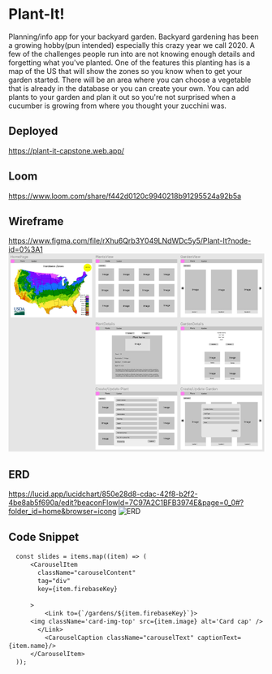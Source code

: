 # Plant-It!
Planning/info app for your backyard garden. Backyard gardening has been a growing hobby(pun intended) especially this crazy year we call 2020. A few of the challenges people run into are not knowing enough details and forgetting what you've planted. One of the features this planting has is a map of the US that will show the zones so you know when to get your garden started. There will be an area where you can choose a vegetable that is already in the database or you can create your own. You can add plants to your garden and plan it out so you're not surprised when a cucumber is growing from where you thought your zucchini was.

## Deployed
https://plant-it-capstone.web.app/

## Loom
https://www.loom.com/share/f442d0120c9940218b91295524a92b5a

## Wireframe
https://www.figma.com/file/rXhu6Qrb3Y049LNdWDc5y5/Plant-It?node-id=0%3A1
![wireframe](images/plantItWireframe.png)

## ERD
https://lucid.app/lucidchart/850e28d8-cdac-42f8-b2f2-4be8ab5f690a/edit?beaconFlowId=7C97A2C1BFB3974E&page=0_0#?folder_id=home&browser=icong
![ERD](https://user-images.githubusercontent.com/67443077/101420610-2e7cc980-38b8-11eb-99cb-69587fde3046.png)

## Code Snippet
```
  const slides = items.map((item) => (
      <CarouselItem
        className="carouselContent"
        tag="div"
        key={item.firebaseKey}

      >
          <Link to={`/gardens/${item.firebaseKey}`}>
      <img className='card-img-top' src={item.image} alt='Card cap' />
        </Link>
          <CarouselCaption className="carouselText" captionText={item.name}/>
      </CarouselItem>
  ));
  ```
